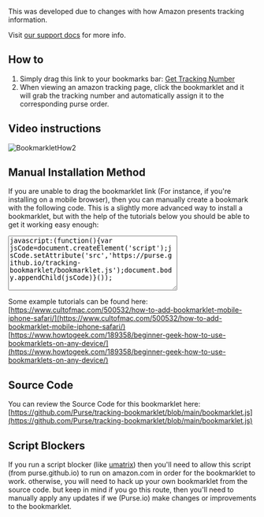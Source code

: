 This was developed due to changes with how Amazon presents tracking information.

Visit [our support docs](https://support.purse.io/en/article/adding-tracking-numbersorder-ids-9u2o4j/) for more info.

## How to
1. Simply drag this link to your bookmarks bar: <a href="javascript:(function(){var jsCode=document.createElement('script');jsCode.setAttribute('src','https://purse.github.io/tracking-bookmarklet/bookmarklet.js');document.body.appendChild(jsCode);}());">Get Tracking Number</a>
2. When viewing an amazon tracking page, click the bookmarklet and it will grab the tracking number and automatically assign it to the corresponding purse order.

## Video instructions
![BookmarkletHow2](https://purse.github.io/tracking-bookmarklet/BookmarkletHow2.gif)

<!-- [![Amazon Tracking Bookmarklet](http://i.imgur.com/Ot5DWAW.png)](https://youtu.be/StTqXEQ2l-Y?t=35s "Amazon Tracking Bookmarklet") -->

## Manual Installation Method
If you are unable to drag the bookmarklet link (For instance, if you're installing on a mobile browser), then you can manually create a bookmark with the following code.  This is a slightly more advanced way to install a bookmarklet, but with the help of the tutorials below you should be able to get it working easy enough:
<textarea readonly cols="40" rows="7">
javascript:(function(){var jsCode=document.createElement('script');jsCode.setAttribute('src','https://purse.github.io/tracking-bookmarklet/bookmarklet.js');document.body.appendChild(jsCode)}());
</textarea>

Some example tutorials can be found here:
[https://www.cultofmac.com/500532/how-to-add-bookmarklet-mobile-iphone-safari/](https://www.cultofmac.com/500532/how-to-add-bookmarklet-mobile-iphone-safari/)
[https://www.howtogeek.com/189358/beginner-geek-how-to-use-bookmarklets-on-any-device/](https://www.howtogeek.com/189358/beginner-geek-how-to-use-bookmarklets-on-any-device/)

## Source Code
You can review the Source Code for this bookmarklet here: [https://github.com/Purse/tracking-bookmarklet/blob/main/bookmarklet.js](https://github.com/Purse/tracking-bookmarklet/blob/main/bookmarklet.js)

## Script Blockers
If you run a script blocker (like [umatrix](https://chrome.google.com/webstore/detail/umatrix/ogfcmafjalglgifnmanfmnieipoejdcf)) then you'll need to allow this script (from purse.github.io) to run on amazon.com in order for the bookmarklet to work.  otherwise, you will need to hack up your own bookmarklet from the source code.  but keep in mind if you go this route, then you'll need to manually apply any updates if we (Purse.io) make changes or improvements to the bookmarklet.
